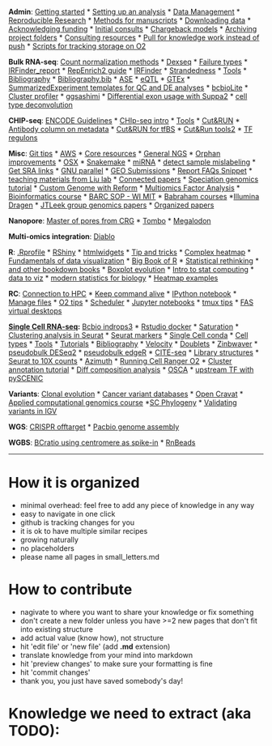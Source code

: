 **Admin**: [Getting started](admin/getting_started.md) * [Setting up an analysis](admin/setting_up_an_analysis_guidelines.md) * [Data Management](admin/data_management.md) * [Reproducible Research](admin/reproducible_research.md) * [Methods for manuscripts](admin/method_snippets.md) * [Downloading data](admin/download_data.md) * [Acknowledging funding](admin/acknowledging_funding) *  [Initial consults](admin/initial_consults.md) * [Chargeback models](admin/chargeback_models.md) * [Archiving project folders](admin/archive_folders_to_standby.md) * [Consulting resources](admin/consulting_resources.md) * [Pull for knowledge work instead of push](https://dspace.mit.edu/bitstream/handle/1721.1/115364/Repenning_Pull%20for%20Knowledge%20Work_Full.pdf?sequence=1&isAllowed=y) * [Scripts for tracking storage on O2](admin/scripts_for_data_management_on_o2)


**Bulk RNA-seq**: [Count normalization methods](https://hbctraining.github.io/DGE_workshop/lessons/02_DGE_count_normalization.html) * [Dexseq](rnaseq/dexseq.Rmd) * [Failure types](rnaseq/failure_types) * [IRFinder_report](rnaseq/IRFinder_report.md) * [RepEnrich2 guide](rnaseq/RepEnrich2_guide.md) * [IRFinder](rnaseq/running_IRFinder.md) * [Strandedness](rnaseq/strandedness.md) * [Tools](rnaseq/tools.md) * [Bibliography](rnaseq/bibliography.md) * [Bibliography.bib](rnaseq/bcbio_rnaseq.bib) * [ASE](rnaseq/ase.md) * [eQTL](http://www.bios.unc.edu/research/genomic_software/Matrix_eQTL/) * [GTEx](https://gtexportal.org/home/) * [SummarizedExperiment templates for QC and DE analyses](https://github.com/naumenko-sa/crt/blob/master/differential_expression/) * [bcbioLite](https://github.com/vbarrera/bcbioLite) * [Cluster profiler](https://yulab-smu.github.io/clusterProfiler-book/) * [ggsashimi](https://github.com/guigolab/ggsashimi) * [Differential exon usage with Suppa2](https://github.com/comprna/SUPPA) * [cell type deconvolution](https://www.synapse.org/#!Synapse:syn15589870/wiki/606797)

**CHIP-seq**: [ENCODE Guidelines](http://genome.cshlp.org/cgi/pmidlookup?view=long&pmid=22955991) * [CHIp-seq intro](https://hbctraining.github.io/Intro-to-ChIPseq/schedule/2-day.html) * [Tools](chipseq/tools.md) * [Cut&RUN](chipseq/cutandrun.md) * [Antibody column on metadata](chipseq/metadata.md) * [Cut&RUN for tfBS](https://star-protocols.cell.com/protocols/944) * [Cut&Run tools2](https://github.com/fl-yu/CUT-RUNTools-2.0) * [TF regulons](https://bioconductor.org/packages/release/data/experiment/html/dorothea.html)

**Misc**: [Git tips](misc/git.md) * [AWS](misc/aws.md) * [Core resources](misc/core_resources.md) * [General NGS](misc/general_ngs.md) * [Orphan improvements](misc/orphan_improvements.md) * [OSX](misc/OSX.md) * [Snakemake](misc/snakemake-example-pipeline) * [miRNA](misc/miRNA.md) * [detect sample mislabeling](https://github.com/brentp/somalier) * [Get SRA links](https://sra-explorer.info) * [GNU parallel](https://opensource.com/article/18/5/gnu-parallel) * [GEO Submissions](misc/GEO_submissions.md) * [Report FAQs Snippet](misc/FAQs.md) * [teaching materials from Liu lab](https://liulab-dfci.github.io/teaching) * [Connected papers](https://www.connectedpapers.com/) * [Speciation genomics tutorial](https://speciationgenomics.github.io/) * [Custom Genome with Reform](misc/Reform_python.md) * [Multiomics Factor Analysis](misc/multiomics_factor_analysis.md) * [Bioinformatics course](https://liulab-dfci.github.io/bioinfo-combio/) * [BARC SOP - WI MIT](http://barcwiki.wi.mit.edu/wiki/SOPs) * [Babraham courses](https://www.bioinformatics.babraham.ac.uk/training.html) *[Illumina Dragen](https://support-docs.illumina.com/SW/DRAGEN_v38/Content/SW/FrontPages/DRAGEN.htm) * [JTLeek group genomics papers](https://github.com/jtleek/genomicspapers) * [Organized papers](https://github.com/hbc/knowledgebase/blob/master/misc/organized_papers.md)

**Nanopore**: [Master of pores from CRG](https://github.com/biocorecrg/master_of_pores) * [Tombo](https://nanoporetech.github.io/tombo/) * [Megalodon](https://github.com/nanoporetech/megalodon)

**Multi-omics integration**: [Diablo](https://www.ncbi.nlm.nih.gov/pmc/articles/PMC6735831/)

**R**: [.Rprofile](r/.Rprofile) * [RShiny](r/rshiny_server.md) * [htmlwidgets](/r/htmlwidgets) * [Tip and tricks](r/R-tips-and-tricks.md) * [Complex heatmap](https://jokergoo.github.io/ComplexHeatmap-reference/book/) * [Fundamentals of data visualization](https://serialmentor.com/dataviz/) * [Big Book of R](https://www.bigbookofr.com/index.html) * [Statistical rethinking](https://bookdown.org/content/4857/) * [and other bookdown books](https://bookdown.org/) * [Boxplot evolution](https://www.cedricscherer.com/2019/05/17/the-evolution-of-a-ggplot-ep.-1/) * [Intro to stat computing](https://biodatascience.github.io/statcomp/) * [data to viz](https://www.data-to-viz.com/) * [modern statistics for biology](https://web.stanford.edu/class/bios221/book/index.html) *  [Heatmap examples](https://jokergoo.github.io/)

**RC**: [Connection to HPC](rc/connection-to-hpc.md) * [Keep command alive](rc/keepalive.md) * [IPython notebook](rc/ipython-notebook-on-O2.md) * [Manage files](rc/manage-files.md) * [O2 tips](rc/O2-tips.md) * [Scheduler](rc/scheduler.md) * [Jupyter notebooks](rc/jupyter_notebooks.md) * [tmux tips](rc/tmux.md) * [FAS virtual desktops](rc/openondemand.md)

**[Single Cell RNA-seq](scrnaseq/README.md):** [Bcbio indrops3](https://bcbio-nextgen.readthedocs.io/en/latest/contents/single_cell.html#workflow) * [Rstudio docker](scrnaseq/rstudio_sc_docker.md) * [Saturation](scrnaseq/saturation_qc.md) * [Clustering analysis in Seurat](scrnaseq/seurat_clustering_analysis.md) * [Seurat markers](scrnaseq/seurat_markers.md) * [Single Cell conda](scrnaseq/Single-Cell-conda.md) * [Cell types](scrnaseq/tinyatlas.md) * [Tools](https://github.com/seandavi/awesome-single-cell) * [Tutorials](scrnaseq/tutorials.md) * [Bibliography](scrnaseq/bibliography.md) * [Velocity](scrnaseq/velocity.md) * [Doublets](scrnaseq/doublets.md) * [Zinbwaver](scrnaseq/zinbwaver.md) * [pseudobulk DESeq2](https://hbctraining.github.io/scRNA-seq/lessons/pseudobulk_DESeq2_scrnaseq.html) * [pseudobulk edgeR](scrnaseq/pseudobulkDE_edgeR.md) * [CITE-seq](scrnaseq/cite_seq.md) * [Library structures](https://teichlab.github.io/scg_lib_structs/) * [Seurat to 10X counts](scrnaseq/write10Xcounts.md) * [Azimuth](https://azimuth.hubmapconsortium.org/) * [Running Cell Ranger O2](scrnaseq/CellRanger.md) * [Cluster annotation tutorial](https://www.nature.com/articles/s41596-021-00534-0) * [Diff composition analysis](https://github.com/theislab/scCODA) * [OSCA](https://bioconductor.org/books/release/OSCA/) * [upstream TF with pySCENIC](https://github.com/hbc/knowledgebase/blob/master/scrnaseq/pySCENIC.md)

**Variants**: [Clonal evolution](variants/clonal_evolution.md) * [Cancer variant databases](https://github.com/seandavi/awesome-cancer-variant-databases) * [Open Cravat](https://open-cravat.readthedocs.io/en/latest/index.html#) * [Applied computational genomics course](https://github.com/quinlan-lab/applied-computational-genomics) *[SC Phylogeny](https://github.com/amkozlov/cellphy) * [Validating variants in IGV](https://bioinformatics-core-shared-training.github.io/intro-to-IGV/InspectingVariantsInIGV.html)

**WGS**: [CRISPR offtarget](wgs/crispr-offtarget.md) * [Pacbio genome assembly](wgs/pacbio_genome_assembly.md)

**WGBS**: [BCratio using centromere as spike-in](https://bmcbioinformatics.biomedcentral.com/articles/10.1186/s12859-019-3334-z) * [RnBeads](https://www.bioconductor.org/packages/release/bioc/html/RnBeads.html)

***

# How it is organized
- minimal overhead: feel free to add any piece of knowledge in any way
- easy to navigate in one click
- github is tracking changes for you
- it is ok to have multiple similar recipes
- growing naturally
- no placeholders
- please name all pages in small_letters.md

# How to contribute
- nagivate to where you want to share your knowledge or fix something
- don't create a new folder unless you have >=2 new pages that don't fit into existing structure
- add actual value (know how), not structure
- hit 'edit file' or 'new file' (add **.md** extension)
- translate knowledge from your mind into markdown
- hit 'preview changes' to make sure your formatting is fine
- hit 'commit changes'
- thank you, you just have saved somebody's day!

# Knowledge we need to extract (aka TODO):

